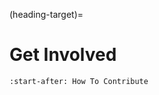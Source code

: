 (heading-target)=
# Get Involved
```{include} ../CONTRIBUTING.md
:start-after: How To Contribute
```